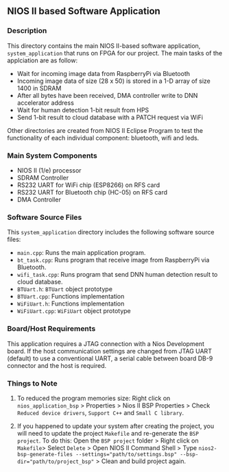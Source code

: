 ## NIOS II based Software Application


### Description
This directory contains the main NIOS II-based software application, `system_application` that runs on FPGA for our project. The main tasks of the applciation are as follow:
- Wait for incoming image data from RaspberryPi via Bluetooth
- Incoming image data of size (28 x 50) is stored in a 1-D array of size 1400 in SDRAM
- After all bytes have been received, DMA controller write to DNN accelerator address
- Wait for human detection 1-bit result from HPS
- Send 1-bit result to cloud database with a PATCH request via WiFi

Other directories are created from NIOS II Eclipse Program to test the functionality of each individual component: bluetooth, wifi and leds.

### Main System Components
- NIOS II (1/e) processor
- SDRAM Controller
- RS232 UART for WiFi chip (ESP8266) on RFS card
- RS232 UART for Bluetooth chip (HC-05) on RFS card
- DMA Controller


###  Software Source Files
This `system_application` directory includes the following software source files:
- `main.cpp`: Runs the main application program.
- `bt_task.cpp`: Runs program that receive image from RaspberryPi via Bluetooth.
- `wifi_task.cpp`: Runs program that send DNN human detection result to cloud database.
- `BTUart.h`: `BTUart` object prototype
- `BTUart.cpp`: Functions implementation
- `WiFiUart.h`: Functions implementation
- `WiFiUart.cpp`: `WiFiUart` object prototype


### Board/Host Requirements
This application requires a JTAG connection with a Nios Development board. If the host communication settings are changed from JTAG UART (default) to use a conventional UART, a serial cable between board DB-9 connector and the host is required.


### Things to Note

1. To reduced the program memories size: Right click on `nios_application_bsp` > Properties > Nios II BSP Properties > Check `Reduced device drivers`, `Support C++` and `Small C library`.

2. If you happened to update your system after creating the project, you will need to update the project `Makefile` and re-generate the `BSP project`. To do this: Open the `BSP project` folder > Right click on `Makefile`> Select `Delete` > Open NIOS II Command Shell > Type `nios2-bsp-generate-files --settings="path/to/settings.bsp" --bsp-dir="path/to/project_bsp"` > Clean and build project again.
